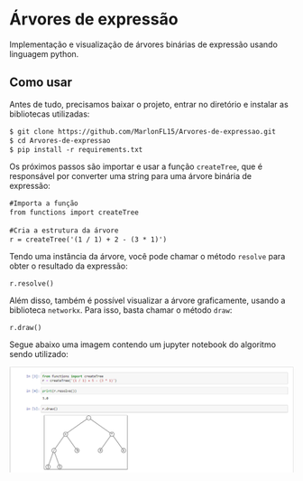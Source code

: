 # Árvores de expressão

Implementação e visualização de árvores binárias de expressão usando linguagem python.


## Como usar

Antes de tudo, precisamos baixar o projeto, entrar no diretório e instalar as bibliotecas utilizadas:

    $ git clone https://github.com/MarlonFL15/Arvores-de-expressao.git
    $ cd Arvores-de-expressao
    $ pip install -r requirements.txt

Os próximos passos são importar e usar a função `createTree`, que é responsável por converter uma string para uma árvore binária de expressão:

```
#Importa a função
from functions import createTree

#Cria a estrutura da árvore
r = createTree('(1 / 1) + 2 - (3 * 1)')
```

Tendo uma instância da árvore, você pode chamar o método `resolve` para obter o resultado da expressão:

```
r.resolve()
```

Além disso, também é possível visualizar a árvore graficamente, usando a biblioteca `networkx`. Para isso, basta chamar o método `draw`:

```
r.draw()
```

Segue abaixo uma imagem contendo um jupyter notebook do algoritmo sendo utilizado:

![](https://github.com/MarlonFL15/Arvores-de-expressao/blob/main/jupyter_img.png)
